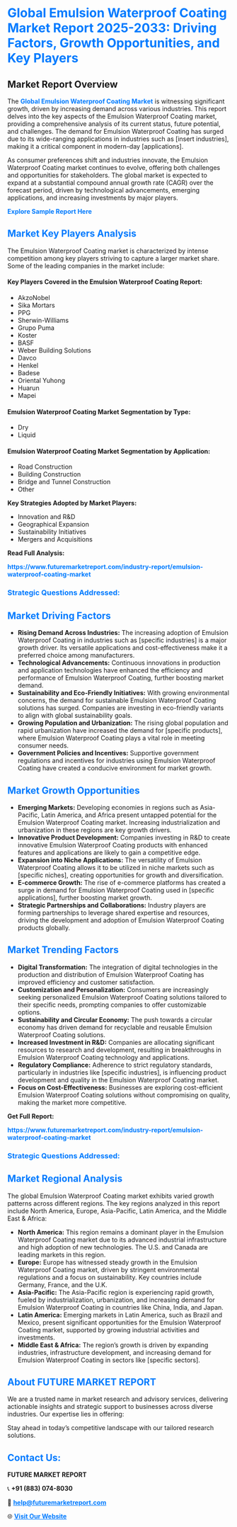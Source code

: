 <h1 style="color: #007BFF;">Global Emulsion Waterproof Coating Market Report 2025-2033: Driving Factors, Growth Opportunities, and Key Players</h1>

<section id="overview">
<h2>Market Report Overview</h2>
<p>The <a href="https://www.futuremarketreport.com/industry-report/emulsion-waterproof-coating-market" style="color: #007BFF; text-decoration: none;"><strong>Global Emulsion Waterproof Coating Market</strong></a> is witnessing significant growth, driven by increasing demand across various industries. This report delves into the key aspects of the Emulsion Waterproof Coating market, providing a comprehensive analysis of its current status, future potential, and challenges. The demand for Emulsion Waterproof Coating has surged due to its wide-ranging applications in industries such as [insert industries], making it a critical component in modern-day [applications].</p>
<p>As consumer preferences shift and industries innovate, the Emulsion Waterproof Coating market continues to evolve, offering both challenges and opportunities for stakeholders. The global market is expected to expand at a substantial compound annual growth rate (CAGR) over the forecast period, driven by technological advancements, emerging applications, and increasing investments by major players.</p>
</section>

<section id="overview">
<p><a href="https://www.futuremarketreport.com/request-sample/reportId=90996" style="color: #007BFF; text-decoration: none;"><strong>Explore Sample Report Here</strong></a></p>
</section>

<section id="key-players">
<h2 style="color: #007BFF;">Market Key Players Analysis</h2>
<p>The Emulsion Waterproof Coating market is characterized by intense competition among key players striving to capture a larger market share. Some of the leading companies in the market include:</p>
<h4>Key Players Covered in the Emulsion Waterproof Coating Report:</h4>
<ul><li>AkzoNobel</li><li>Sika Mortars</li><li>PPG</li><li>Sherwin-Williams</li><li>Grupo Puma</li><li>Koster</li><li>BASF</li><li>Weber Building Solutions</li><li>Davco</li><li>Henkel</li><li>Badese</li><li>Oriental Yuhong</li><li>Huarun</li><li>Mapei</li></ul>
<h4>Emulsion Waterproof Coating Market Segmentation by Type:</h4>
<ul><li>Dry</li><li>Liquid</li></ul>

<h4>Emulsion Waterproof Coating Market Segmentation by Application:</h4>
<ul><li>Road Construction</li><li>Building Construction</li><li>Bridge and Tunnel Construction</li><li>Other</li></ul>
<p><strong>Key Strategies Adopted by Market Players:</strong></p>
<ul>
<li>Innovation and R&D</li>
<li>Geographical Expansion</li>
<li>Sustainability Initiatives</li>
<li>Mergers and Acquisitions</li>
</ul>
</section>

<section>
<p><strong>Read Full Analysis: </strong></p><a href="https://www.futuremarketreport.com/industry-report/emulsion-waterproof-coating-market" style="color: #007BFF; text-decoration: none;"><strong>https://www.futuremarketreport.com/industry-report/emulsion-waterproof-coating-market</strong></a>
<h3 style="color: #007BFF;">Strategic Questions Addressed:</h3>
</section>

<section id="driving-factors">
<h2 style="color: #007BFF;">Market Driving Factors</h2>
<ul>
<li><strong>Rising Demand Across Industries:</strong> The increasing adoption of Emulsion Waterproof Coating in industries such as [specific industries] is a major growth driver. Its versatile applications and cost-effectiveness make it a preferred choice among manufacturers.</li>
<li><strong>Technological Advancements:</strong> Continuous innovations in production and application technologies have enhanced the efficiency and performance of Emulsion Waterproof Coating, further boosting market demand.</li>
<li><strong>Sustainability and Eco-Friendly Initiatives:</strong> With growing environmental concerns, the demand for sustainable Emulsion Waterproof Coating solutions has surged. Companies are investing in eco-friendly variants to align with global sustainability goals.</li>
<li><strong>Growing Population and Urbanization:</strong> The rising global population and rapid urbanization have increased the demand for [specific products], where Emulsion Waterproof Coating plays a vital role in meeting consumer needs.</li>
<li><strong>Government Policies and Incentives:</strong> Supportive government regulations and incentives for industries using Emulsion Waterproof Coating have created a conducive environment for market growth.</li>
</ul>
</section>

<section id="growth-opportunities">
<h2 style="color: #007BFF;">Market Growth Opportunities</h2>
<ul>
<li><strong>Emerging Markets:</strong> Developing economies in regions such as Asia-Pacific, Latin America, and Africa present untapped potential for the Emulsion Waterproof Coating market. Increasing industrialization and urbanization in these regions are key growth drivers.</li>
<li><strong>Innovative Product Development:</strong> Companies investing in R&D to create innovative Emulsion Waterproof Coating products with enhanced features and applications are likely to gain a competitive edge.</li>
<li><strong>Expansion into Niche Applications:</strong> The versatility of Emulsion Waterproof Coating allows it to be utilized in niche markets such as [specific niches], creating opportunities for growth and diversification.</li>
<li><strong>E-commerce Growth:</strong> The rise of e-commerce platforms has created a surge in demand for Emulsion Waterproof Coating used in [specific applications], further boosting market growth.</li>
<li><strong>Strategic Partnerships and Collaborations:</strong> Industry players are forming partnerships to leverage shared expertise and resources, driving the development and adoption of Emulsion Waterproof Coating products globally.</li>
</ul>
</section>

<section id="trending-factors">
<h2 style="color: #007BFF;">Market Trending Factors</h2>
<ul>
<li><strong>Digital Transformation:</strong> The integration of digital technologies in the production and distribution of Emulsion Waterproof Coating has improved efficiency and customer satisfaction.</li>
<li><strong>Customization and Personalization:</strong> Consumers are increasingly seeking personalized Emulsion Waterproof Coating solutions tailored to their specific needs, prompting companies to offer customizable options.</li>
<li><strong>Sustainability and Circular Economy:</strong> The push towards a circular economy has driven demand for recyclable and reusable Emulsion Waterproof Coating solutions.</li>
<li><strong>Increased Investment in R&D:</strong> Companies are allocating significant resources to research and development, resulting in breakthroughs in Emulsion Waterproof Coating technology and applications.</li>
<li><strong>Regulatory Compliance:</strong> Adherence to strict regulatory standards, particularly in industries like [specific industries], is influencing product development and quality in the Emulsion Waterproof Coating market.</li>
<li><strong>Focus on Cost-Effectiveness:</strong> Businesses are exploring cost-efficient Emulsion Waterproof Coating solutions without compromising on quality, making the market more competitive.</li>
</ul>
</section>

<section>
<p><strong>Get Full Report: </strong></p><a href="https://www.futuremarketreport.com/industry-report/emulsion-waterproof-coating-market" style="color: #007BFF; text-decoration: none;"><strong>https://www.futuremarketreport.com/industry-report/emulsion-waterproof-coating-market</strong></a>
<h3 style="color: #007BFF;">Strategic Questions Addressed:</h3>
</section>


<section id="regional-analysis">
<h2 style="color: #007BFF;">Market Regional Analysis</h2>
<p>The global Emulsion Waterproof Coating market exhibits varied growth patterns across different regions. The key regions analyzed in this report include North America, Europe, Asia-Pacific, Latin America, and the Middle East & Africa:</p>
<ul>
<li><strong>North America:</strong> This region remains a dominant player in the Emulsion Waterproof Coating market due to its advanced industrial infrastructure and high adoption of new technologies. The U.S. and Canada are leading markets in this region.</li>
<li><strong>Europe:</strong> Europe has witnessed steady growth in the Emulsion Waterproof Coating market, driven by stringent environmental regulations and a focus on sustainability. Key countries include Germany, France, and the U.K.</li>
<li><strong>Asia-Pacific:</strong> The Asia-Pacific region is experiencing rapid growth, fueled by industrialization, urbanization, and increasing demand for Emulsion Waterproof Coating in countries like China, India, and Japan.</li>
<li><strong>Latin America:</strong> Emerging markets in Latin America, such as Brazil and Mexico, present significant opportunities for the Emulsion Waterproof Coating market, supported by growing industrial activities and investments.</li>
<li><strong>Middle East & Africa:</strong> The region’s growth is driven by expanding industries, infrastructure development, and increasing demand for Emulsion Waterproof Coating in sectors like [specific sectors].</li>
</ul>
</section>

<footer>
<h2 style="color: #007BFF;">About FUTURE MARKET REPORT</h2>
<p>We are a trusted name in market research and advisory services, delivering actionable insights and strategic support to businesses across diverse industries. Our expertise lies in offering:</p>

<p>Stay ahead in today’s competitive landscape with our tailored research solutions.</p>

<h2 style="color: #007BFF;">Contact Us:</h2>
<p><strong>FUTURE MARKET REPORT</strong></p>
<p>📞 <strong>+91 (883) 074-8030</strong></p>
<p>📧 <strong><a href="mailto:help@futuremarketreport.com" style="color: #007BFF;">help@futuremarketreport.com</a></strong></p>
<p>🌐 <strong><a href="https://www.futuremarketreport.com/" style="color: #007BFF;">Visit Our Website</a></strong></p>
</footer>